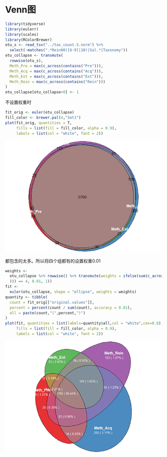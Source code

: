 Venn图
================

``` r
library(tidyverse)
library(eulerr)
library(scales)
library(RColorBrewer)
otu_s <- read_tsv("../tax_count.S.norm") %>%
  select(-matches(".*Rein00([6-9]|10)|Sal.*|Taxonomy"))
otu_collapse <- transmute(
  rowwise(otu_s),
  Meth_Pre = max(c_across(contains("Pre"))),
  Meth_Acq = max(c_across(contains("Acq"))),
  Meth_Ext = max(c_across(contains("Ext"))),
  Meth_Rein = max(c_across(contains("Rein")))
)
otu_collapse[otu_collapse>0] <- 1
```

不设置权重时

``` r
fit_orig <- euler(otu_collapse)
fill_color <- brewer.pal(4,"Set1") 
plot(fit_orig, quantities = T,
     fills = list(fill = fill_color, alpha = 0.9),
     labels = list(col = "white", font = 2))
```

![](venn_files/figure-gfm/unnamed-chunk-1-1.png)<!-- -->

都包含的太多。所以将四个组都有的设置权重0.01

``` r
weights <-
  otu_collapse %>% rowwise() %>% transmute(weights = ifelse(sum(c_across(everything(
  ))) == 4, 0.01, 1))
fit <-
  euler(otu_collapse, shape = "ellipse", weights = weights)
quantity <- tibble(
  count = fit_orig[["original.values"]],
  percent = percent(count / sum(count), accuracy = 0.01),
  all = paste(count,"(",percent,")")
)
plot(fit, quantities = list(labels=quantity$all,col = "white",cex=0.8),
     fills = list(fill = fill_color, alpha = 0.9),
     labels = list(col = "white", font = 2))
```

![](venn_files/figure-gfm/unnamed-chunk-2-1.png)<!-- -->
